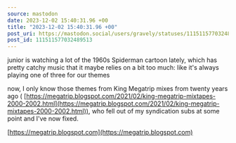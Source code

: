 ```yaml
---
source: mastodon
date: 2023-12-02 15:40:31.96 +00
title: "2023-12-02 15:40:31.96 +00"
post_uri: https://mastodon.social/users/gravely/statuses/111511577032489513
post_id: 111511577032489513
---
```

junior is watching a lot of the 1960s Spiderman cartoon lately, which has pretty catchy music that it maybe relies on a bit too much: like it's always playing one of three for our themes

now, I only know those themes from King Megatrip mixes from twenty years ago ( [https://megatrip.blogspot.com/2021/02/king-megatrip-mixtapes-2000-2002.html](https://megatrip.blogspot.com/2021/02/king-megatrip-mixtapes-2000-2002.html)), who fell out of my syndication subs at some point and I've now fixed.

[https://megatrip.blogspot.com](https://megatrip.blogspot.com)


